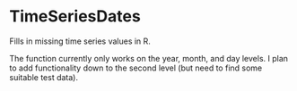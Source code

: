 # TimeSeriesDates
Fills in missing time series values in R.

The function currently only works on the year, month, and day levels.  I plan to add functionality down to the second level (but need to find some suitable test data).
